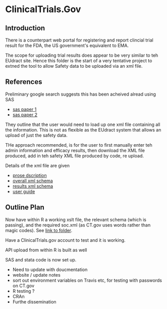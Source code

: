 # ClinicalTrials.Gov

## Introduction

There is a counterpart web portal for registering and report clincial
trial result for the FDA, the US government's equivalent to EMA.

The scope for uploading trial results does appear to be very similar to teh EUdract
site. Hence this folder is the start of a very tentative project to extned
the tool to allow Safety data to be uploaded via an xml file.

## References

Preliminary google search suggests this has been acheived alread using
SAS

* [sas paper 1](https://www.lexjansen.com/pharmasug/2012/AD/PharmaSUG-2012-AD10.pdf)
* [sas paper 2](https://www.lexjansen.com/nesug/nesug10/ph/ph01.pdf)

They outline that the user would need to load up one xml file containing all the
information. This is not as flexible as the EUdract system that allows an
upload of just the safety data.

THe approach recommended, is for the user to first manually enter teh admin information
and efficacy results, then download the XML file produced, add in teh safety XML
file produced by code, re upload.

Details of the xml file are given

* [prose dscription](https://prsinfo.clinicaltrials.gov/results_definitions.html)
* [overall xml schema](https://prsinfo.clinicaltrials.gov/ProtocolRecordSchema.xsd)
* [results xml schema](https://prsinfo.clinicaltrials.gov/RRSUploadSchema.xsd)
* [user guide](https://prsinfo.clinicaltrials.gov/prs-users-guide.html#section9)

## Outline Plan



Now have within R a working xslt file, the relevant schema (which is passing),
and the required soc.xml (as CT.gov uses words rather than magic codes). See
[link to folder](R/eudract/tests/testhat).

Have  a ClinicalTrials.gov account to test and it is working.  

API upload from within R is built as well

SAS and stata code is now set up.


* Need to update with doucmentation 
* website / update notes
* sort out environment variables on Travis etc, for testing with passwords on CT.gov
* R testing ?
* CRAn
* Furthe dissemination


